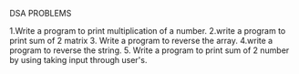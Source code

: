 DSA PROBLEMS

1.Write a program to print multiplication of a number.
2.write a program to print sum of 2 matrix
3. Write a program to reverse the array.
4.write a program to reverse the string.
5. Write a program to print sum of 2 number by  using taking input through user's.
